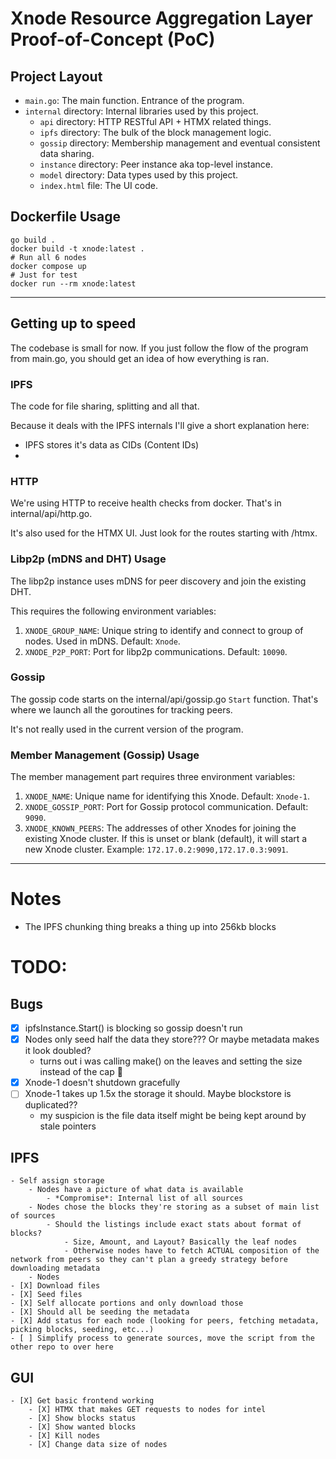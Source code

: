 # Xnode Resource Aggregation Layer Proof-of-Concept (PoC)

## Project Layout

- `main.go`: The main function. Entrance of the program.
- `internal` directory: Internal libraries used by this project.
  - `api` directory: HTTP RESTful API + HTMX related things.
  - `ipfs` directory: The bulk of the block management logic.
  - `gossip` directory: Membership management and eventual consistent data sharing.
  - `instance` directory: Peer instance aka top-level instance.
  - `model` directory: Data types used by this project.
  - `index.html` file: The UI code.

## Dockerfile Usage

```shell
go build .
docker build -t xnode:latest .
# Run all 6 nodes
docker compose up
# Just for test
docker run --rm xnode:latest
```


---


## Getting up to speed
The codebase is small for now. 
If you just follow the flow of the program from main.go, 
you should get an idea of how everything is ran.

### IPFS
The code for file sharing, splitting and all that.

Because it deals with the IPFS internals I'll give a short explanation here:
- IPFS stores it's data as CIDs (Content IDs)
- 

### HTTP
We're using HTTP to receive health checks from docker.
That's in internal/api/http.go.

It's also used for the HTMX UI.
Just look for the routes starting with /htmx.

### Libp2p (mDNS and DHT) Usage
The libp2p instance uses mDNS for peer discovery and join the existing DHT.

This requires the following environment variables:

1. `XNODE_GROUP_NAME`: Unique string to identify and connect to group of nodes. Used in mDNS. Default: `Xnode`.
2. `XNODE_P2P_PORT`: Port for libp2p communications. Default: `10090`.

### Gossip
The gossip code starts on the internal/api/gossip.go `Start` function.
That's where we launch all the goroutines for tracking peers.

It's not really used in the current version of the program.

### Member Management (Gossip) Usage

The member management part requires three environment variables:

1. `XNODE_NAME`: Unique name for identifying this Xnode. Default: `Xnode-1`.
2. `XNODE_GOSSIP_PORT`: Port for Gossip protocol communication. Default: `9090`.
3. `XNODE_KNOWN_PEERS`: The addresses of other Xnodes for joining the existing Xnode cluster. If this is unset or blank (default), it will start a new Xnode cluster. Example: `172.17.0.2:9090,172.17.0.3:9091`.


---


# Notes
- The IPFS chunking thing breaks a thing up into 256kb blocks

# TODO:
## Bugs
- [X] ipfsInstance.Start() is blocking so gossip doesn't run
- [X] Nodes only seed half the data they store??? Or maybe metadata makes it look doubled?
    - turns out i was calling make() on the leaves and setting the size instead of the cap 🤦
- [X] Xnode-1 doesn't shutdown gracefully
- [ ] Xnode-1 takes up 1.5x the storage it should. Maybe blockstore is duplicated??
    - my suspicion is the file data itself might be being kept around by stale pointers
## IPFS
    - Self assign storage
        - Nodes have a picture of what data is available
            - *Compromise*: Internal list of all sources
        - Nodes chose the blocks they're storing as a subset of main list of sources
            - Should the listings include exact stats about format of blocks?
                - Size, Amount, and Layout? Basically the leaf nodes
                - Otherwise nodes have to fetch ACTUAL composition of the network from peers so they can't plan a greedy strategy before downloading metadata
        - Nodes 
    - [X] Download files
    - [X] Seed files
    - [X] Self allocate portions and only download those
    - [X] Should all be seeding the metadata
    - [X] Add status for each node (looking for peers, fetching metadata, picking blocks, seeding, etc...)
    - [ ] Simplify process to generate sources, move the script from the other repo to over here
## GUI
    - [X] Get basic frontend working
        - [X] HTMX that makes GET requests to nodes for intel
        - [X] Show blocks status
        - [X] Show wanted blocks
        - [X] Kill nodes
        - [X] Change data size of nodes
